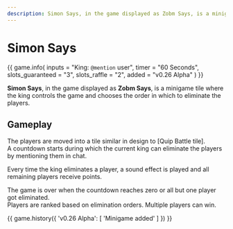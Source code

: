 ```yaml
---
description: Simon Says, in the game displayed as Zobm Says, is a minigame tile where the king controls the game and chooses the order in which to eliminate the players.
---
```


# Simon Says

{{ game.info(
    inputs           = "King: `@mention` user",
    timer            = "60 Seconds",
    slots_guaranteed = "3",
    slots_raffle     = "2",
    added            = "v0.26 Alpha"
) }}

**Simon Says**, in the game displayed as **Zobm Says**, is a minigame tile where the king controls the game and chooses the order in which to eliminate the players.

## Gameplay

The players are moved into a tile similar in design to [Quip Battle tile].  
A countdown starts during which the current king can eliminate the players by mentioning them in chat.

Every time the king eliminates a player, a sound effect is played and all remaining players receive points.

The game is over when the countdown reaches zero or all but one player got eliminated.  
Players are ranked based on elimination orders. Multiple players can win.

{{ game.history({
    'v0.26 Alpha': [
        'Minigame added'
    ]
}) }}